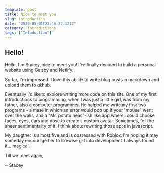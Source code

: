 ```yaml
---
template: post
title: Nice to meet you
slug: introduction
date: "2020-05-04T23:46:37.121Z"
category: Introductions
tags: ["Intoduction"]
---
```


## Hello!

Hello, I'm Stacey, nice to meet you! I've finally decided to build a personal website using Gatsby and Netlify.

So far, I'm impressed. I love this ability to write blog posts in markdown and upload them to github.

Eventually I'd like to explore writing more code on this site. One of my first introductions to programming, when I was just a 
little girl, was from my father, also a computer programmer. He helped me write my first two programs -  a maze in which an error
would pop up if your "mouse" went over the walls, and a "Mr. potato head"-ish like app where I could choose faces, eyes, ears and nose
to create a custom avatar. Sometimes, for the sheer sentimentality of it, I think about rewriting those apps in javascript.

My daugther is almost five and is obssessed with Roblox. I'm hoping it may someday encourage her to likewise get into development. I 
always found it... magical.

Till we meet again,

~ Stacey